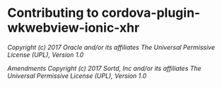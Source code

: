 # Contributing to cordova-plugin-wkwebview-ionic-xhr

*Copyright (c) 2017 Oracle and/or its affiliates
The Universal Permissive License (UPL), Version 1.0*

*Amendments Copyright (c) 2017 Sortd, Inc and/or its affiliates
The Universal Permissive License (UPL), Version 1.0*